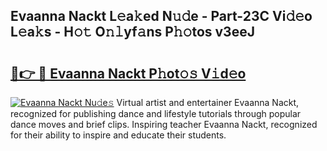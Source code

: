 ## Evaanna Nackt L𝚎a𝚔ed N𝚞𝚍e - Part-23C Vi𝚍𝚎o L𝚎a𝚔s - H𝚘𝚝 O𝚗𝚕yf𝚊ns P𝚑𝚘tos v3eeJ

# <h2><a href="http://kf27tf.oniu.top/?m=Evaanna+Nackt">🔗👉 🔴 Evaanna Nackt P𝚑ot𝚘𝚜 V𝚒d𝚎o</a></h2>

[![Evaanna Nackt Nu𝚍e𝚜](https://i.imgur.com/0qMVB7G.gif)](http://kf27tf.oniu.top/?m=Evaanna+Nackt)
Virtual artist and entertainer Evaanna Nackt, recognized for publishing dance and lifestyle tutorials through popular dance moves and brief clips. Inspiring teacher Evaanna Nackt, recognized for their ability to inspire and educate their students.  
